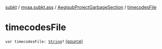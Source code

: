 [subkt](../../index.md) / [myaa.subkt.ass](../index.md) / [AegisubProjectGarbageSection](index.md) / [timecodesFile](./timecodes-file.md)

# timecodesFile

`var timecodesFile: `[`String`](https://kotlinlang.org/api/latest/jvm/stdlib/kotlin/-string/index.html)`?` [(source)](https://github.com/Myaamori/SubKt/blob/0.1.8/src/main/kotlin/myaa/subkt/ass/parser.kt#L750)